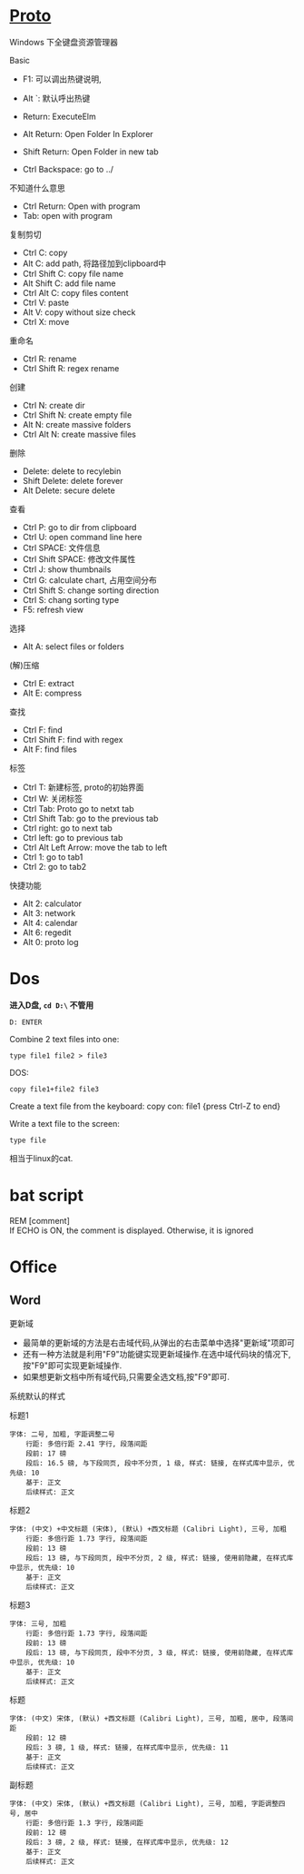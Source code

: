 # [Proto](http://miechu.pl/proto/)
Windows 下全键盘资源管理器

Basic

- F1: 可以调出热键说明,
- Alt \`: 默认呼出热键

- Return: ExecuteElm
- Alt Return: Open Folder In Explorer
- Shift Return: Open Folder in new tab
- Ctrl Backspace: go to ../

不知道什么意思

- Ctrl Return: Open with program
- Tab: open with program

复制剪切

- Ctrl C: copy
- Alt C: add path, 将路径加到clipboard中
- Ctrl Shift C: copy file name
- Alt Shift C: add file name
- Ctrl Alt C: copy files content
- Ctrl V: paste
- Alt V: copy without size check
- Ctrl X: move

重命名

- Ctrl R: rename
- Ctrl Shift R: regex rename

创建

- Ctrl N: create dir
- Ctrl Shift N: create empty file
- Alt N: create massive folders
- Ctrl Alt N: create massive files

删除

- Delete: delete to recylebin
- Shift Delete: delete forever
- Alt Delete: secure delete

查看

- Ctrl P: go to dir from clipboard
- Ctrl U: open command line here
- Ctrl SPACE: 文件信息
- Ctrl Shift SPACE: 修改文件属性
- Ctrl J: show thumbnails
- Ctrl G: calculate chart, 占用空间分布
- Ctrl Shift S: change sorting direction
- Ctrl S: chang sorting type
- F5: refresh view

选择

- Alt A: select files or folders

(解)压缩

- Ctrl E: extract
- Alt E: compress

查找

- Ctrl F: find
- Ctrl Shift F: find with regex
- Alt F: find files

标签

- Ctrl T: 新建标签, proto的初始界面
- Ctrl W: 关闭标签
- Ctrl Tab: Proto go to netxt tab
- Ctrl Shift Tab: go to the previous tab
- Ctrl right: go to next tab
- Ctrl left: go to previous tab
- Ctrl Alt Left Arrow: move the tab to left
- Ctrl 1: go to tab1
- Ctrl 2: go to tab2

快捷功能

- Alt 2: calculator
- Alt 3: network
- Alt 4: calendar
- Alt 6: regedit
- Alt 0: proto log

# Dos
**进入D盘, `cd D:\` 不管用**  
```
D: ENTER
```

Combine 2 text files into one:
```
type file1 file2 > file3
```
DOS:
```
copy file1+file2 file3
```
Create a text file from the keyboard: copy con: file1 {press Ctrl-Z to end}

Write a text file to the screen: 
```
type file
```
相当于linux的cat.

# bat script
REM [comment]  
If ECHO is ON, the comment is displayed. Otherwise, it is ignored

# Office
## Word
更新域

- 最简单的更新域的方法是右击域代码,从弹出的右击菜单中选择"更新域"项即可
- 还有一种方法就是利用"F9"功能键实现更新域操作.在选中域代码块的情况下,按"F9"即可实现更新域操作.
- 如果想更新文档中所有域代码,只需要全选文档,按"F9"即可.

系统默认的样式

标题1
```
字体: 二号, 加粗, 字距调整二号
    行距: 多倍行距 2.41 字行, 段落间距
    段前: 17 磅
    段后: 16.5 磅, 与下段同页, 段中不分页, 1 级, 样式: 链接, 在样式库中显示, 优先级: 10
    基于: 正文
    后续样式: 正文
```

标题2
```
字体: (中文) +中文标题 (宋体), (默认) +西文标题 (Calibri Light), 三号, 加粗
    行距: 多倍行距 1.73 字行, 段落间距
    段前: 13 磅
    段后: 13 磅, 与下段同页, 段中不分页, 2 级, 样式: 链接, 使用前隐藏, 在样式库中显示, 优先级: 10
    基于: 正文
    后续样式: 正文
```

标题3
```
字体: 三号, 加粗
    行距: 多倍行距 1.73 字行, 段落间距
    段前: 13 磅
    段后: 13 磅, 与下段同页, 段中不分页, 3 级, 样式: 链接, 使用前隐藏, 在样式库中显示, 优先级: 10
    基于: 正文
    后续样式: 正文
```

标题
```
字体: (中文) 宋体, (默认) +西文标题 (Calibri Light), 三号, 加粗, 居中, 段落间距
    段前: 12 磅
    段后: 3 磅, 1 级, 样式: 链接, 在样式库中显示, 优先级: 11
    基于: 正文
    后续样式: 正文
```

副标题
```
字体: (中文) 宋体, (默认) +西文标题 (Calibri Light), 三号, 加粗, 字距调整四号, 居中
    行距: 多倍行距 1.3 字行, 段落间距
    段前: 12 磅
    段后: 3 磅, 2 级, 样式: 链接, 在样式库中显示, 优先级: 12
    基于: 正文
    后续样式: 正文
```

